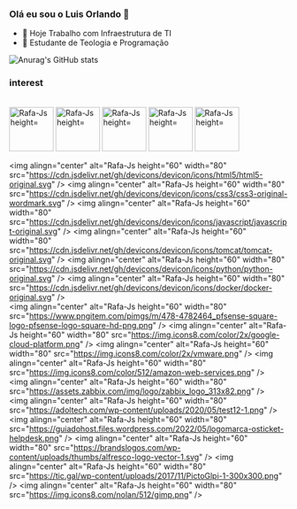 ### Olá eu sou o Luis Orlando 👋

- 🔭 Hoje Trabalho com Infraestrutura de TI
- 🌱 Estudante de Teologia e Programação

 ![Anurag's GitHub stats](https://github-readme-stats.vercel.app/api?username=lopcarv&theme=aura&show_icons=true)



 
</div>



                                                                                                                                            
### interest                                                                                                                                            
<div style="display: inline_block"><br>
<img alingn="center" alt="Rafa-Js height="60" width="80"   src="https://cdn.jsdelivr.net/gh/devicons/devicon/icons/linux/linux-original.svg" />
<img alingn="center" alt="Rafa-Js height="60" width="80"   src="https://pop.system76.com/icon-512.png" /> 
<img alingn="center" alt="Rafa-Js height="60" width="80"   src="https://cdn.jsdelivr.net/gh/devicons/devicon/icons/mysql/mysql-original-wordmark.svg" />   <img alingn="center" alt="Rafa-Js height="60" width="80"   src="https://www.al-fahad.biz/wp-content/uploads/2021/03/oracle.png" />                         <img alingn="center" alt="Rafa-Js height="60" width="80"   src="https://cdn.jsdelivr.net/gh/devicons/devicon/icons/postgresql/postgresql-original.svg" /> 

<img alingn="center" alt="Rafa-Js height="60" width="80"   src="https://cdn.jsdelivr.net/gh/devicons/devicon/icons/html5/html5-original.svg" />           <img alingn="center" alt="Rafa-Js height="60" width="80"   src="https://cdn.jsdelivr.net/gh/devicons/devicon/icons/css3/css3-original-wordmark.svg" />     <img alingn="center" alt="Rafa-Js height="60" width="80"   src="https://cdn.jsdelivr.net/gh/devicons/devicon/icons/javascript/javascript-original.svg" />   <img alingn="center" alt="Rafa-Js height="60" width="80"   src="https://cdn.jsdelivr.net/gh/devicons/devicon/icons/tomcat/tomcat-original.svg" />           <img alingn="center" alt="Rafa-Js height="60" width="80"   src="https://cdn.jsdelivr.net/gh/devicons/devicon/icons/python/python-original.svg" />           <img alingn="center" alt="Rafa-Js height="60" width="80"   src="https://cdn.jsdelivr.net/gh/devicons/devicon/icons/docker/docker-original.svg" />           
<img alingn="center" alt="Rafa-Js height="60" width="80"   src="https://www.pngitem.com/pimgs/m/478-4782464_pfsense-square-logo-pfsense-logo-square-hd-png.png" />
<img alingn="center" alt="Rafa-Js height="60" width="80"   src="https://img.icons8.com/color/2x/google-cloud-platform.png" />                               <img alingn="center" alt="Rafa-Js height="60" width="80"   src="https://img.icons8.com/color/2x/vmware.png" />                                             <img alingn="center" alt="Rafa-Js height="60" width="80"   src="https://img.icons8.com/color/512/amazon-web-services.png" />                     
<img alingn="center" alt="Rafa-Js height="60" width="80"   src="https://assets.zabbix.com/img/logo/zabbix_logo_313x82.png" />     
<img alingn="center" alt="Rafa-Js height="60" width="80"   src="https://adoltech.com/wp-content/uploads/2020/05/test12-1.png" /> 
<img alingn="center" alt="Rafa-Js height="60" width="80"  src="https://guiadohost.files.wordpress.com/2022/05/logomarca-osticket-helpdesk.png" /> 
<img alingn="center" alt="Rafa-Js height="60" width="80"   src="https://brandslogos.com/wp-content/uploads/thumbs/alfresco-logo-vector-1.svg" />
<img alingn="center" alt="Rafa-Js height="60" width="80"  src="https://tic.gal/wp-content/uploads/2017/11/PictoGlpi-1-300x300.png" />                     <img alingn="center" alt="Rafa-Js height="60" width="80"  src="https://img.icons8.com/nolan/512/gimp.png" />                                                                                                                           
</div>
